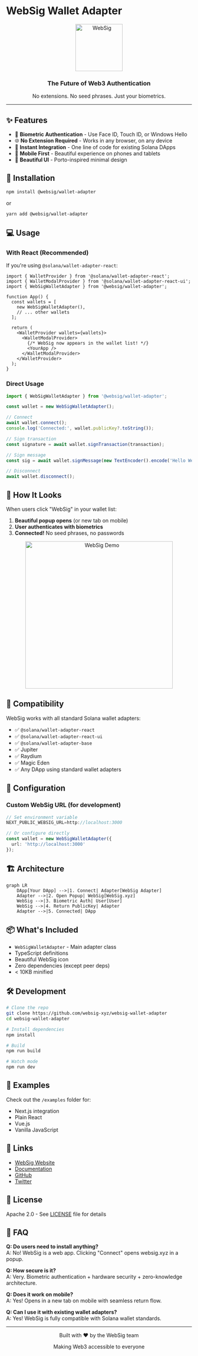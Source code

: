 # WebSig Wallet Adapter

<div align="center">
  <img src="https://websig.xyz/logo.svg" alt="WebSig" width="128" />
  <h3>The Future of Web3 Authentication</h3>
  <p>No extensions. No seed phrases. Just your biometrics.</p>
</div>

---

## ✨ Features

- 🔐 **Biometric Authentication** - Use Face ID, Touch ID, or Windows Hello
- 🌐 **No Extension Required** - Works in any browser, on any device
- 🚀 **Instant Integration** - One line of code for existing Solana DApps
- 📱 **Mobile First** - Beautiful experience on phones and tablets
- 🎨 **Beautiful UI** - Porto-inspired minimal design

## 🚀 Installation

```bash
npm install @websig/wallet-adapter
```

or

```bash
yarn add @websig/wallet-adapter
```

## 💻 Usage

### With React (Recommended)

If you're using `@solana/wallet-adapter-react`:

```tsx
import { WalletProvider } from '@solana/wallet-adapter-react';
import { WalletModalProvider } from '@solana/wallet-adapter-react-ui';
import { WebSigWalletAdapter } from '@websig/wallet-adapter';

function App() {
  const wallets = [
    new WebSigWalletAdapter(),
    // ... other wallets
  ];

  return (
    <WalletProvider wallets={wallets}>
      <WalletModalProvider>
        {/* WebSig now appears in the wallet list! */}
        <YourApp />
      </WalletModalProvider>
    </WalletProvider>
  );
}
```

### Direct Usage

```typescript
import { WebSigWalletAdapter } from '@websig/wallet-adapter';

const wallet = new WebSigWalletAdapter();

// Connect
await wallet.connect();
console.log('Connected:', wallet.publicKey?.toString());

// Sign transaction
const signature = await wallet.signTransaction(transaction);

// Sign message
const sig = await wallet.signMessage(new TextEncoder().encode('Hello WebSig!'));

// Disconnect
await wallet.disconnect();
```

## 🎨 How It Looks

When users click "WebSig" in your wallet list:

1. **Beautiful popup opens** (or new tab on mobile)
2. **User authenticates with biometrics**
3. **Connected!** No seed phrases, no passwords

<div align="center">
  <img src="https://websig.xyz/demo.gif" alt="WebSig Demo" width="400" />
</div>

## 🤝 Compatibility

WebSig works with all standard Solana wallet adapters:

- ✅ `@solana/wallet-adapter-react`
- ✅ `@solana/wallet-adapter-react-ui`
- ✅ `@solana/wallet-adapter-base`
- ✅ Jupiter
- ✅ Raydium
- ✅ Magic Eden
- ✅ Any DApp using standard wallet adapters

## 🔧 Configuration

### Custom WebSig URL (for development)

```typescript
// Set environment variable
NEXT_PUBLIC_WEBSIG_URL=http://localhost:3000

// Or configure directly
const wallet = new WebSigWalletAdapter({
  url: 'http://localhost:3000'
});
```

## 🏗️ Architecture

```mermaid
graph LR
    DApp[Your DApp] -->|1. Connect| Adapter[WebSig Adapter]
    Adapter -->|2. Open Popup| WebSig[WebSig.xyz]
    WebSig -->|3. Biometric Auth| User[User]
    WebSig -->|4. Return PublicKey| Adapter
    Adapter -->|5. Connected| DApp
```

## 📦 What's Included

- `WebSigWalletAdapter` - Main adapter class
- TypeScript definitions
- Beautiful WebSig icon
- Zero dependencies (except peer deps)
- < 10KB minified

## 🛠️ Development

```bash
# Clone the repo
git clone https://github.com/websig-xyz/websig-wallet-adapter
cd websig-wallet-adapter

# Install dependencies
npm install

# Build
npm run build

# Watch mode
npm run dev
```

## 📝 Examples

Check out the `/examples` folder for:
- Next.js integration
- Plain React
- Vue.js
- Vanilla JavaScript

## 🔗 Links

- [WebSig Website](https://websig.xyz)
- [Documentation](https://docs.websig.xyz)
- [GitHub](https://github.com/websig-xyz/websig-wallet-adapter)
- [Twitter](https://twitter.com/websig_xyz)

## 📄 License

Apache 2.0 - See [LICENSE](LICENSE) file for details

## 🤔 FAQ

**Q: Do users need to install anything?**  
A: No! WebSig is a web app. Clicking "Connect" opens websig.xyz in a popup.

**Q: How secure is it?**  
A: Very. Biometric authentication + hardware security + zero-knowledge architecture.

**Q: Does it work on mobile?**  
A: Yes! Opens in a new tab on mobile with seamless return flow.

**Q: Can I use it with existing wallet adapters?**  
A: Yes! WebSig is fully compatible with Solana wallet standards.

---

<div align="center">
  <p>Built with ❤️ by the WebSig team</p>
  <p>Making Web3 accessible to everyone</p>
</div>
